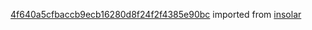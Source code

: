 [4f640a5cfbaccb9ecb16280d8f24f2f4385e90bc](https://github.com/insolar/insolar/commit/4f640a5cfbaccb9ecb16280d8f24f2f4385e90bc) imported from [insolar](https://github.com/insolar/insolar)
